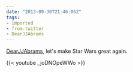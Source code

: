 ```yaml
---
date: "2013-09-30T21:46:06Z"
tags:
- imported
- from-twitter
- DearJJAbrams
---
```

[DearJJAbrams](/tags/DearJJAbrams), let's make Star Wars great again.

{{< youtube _joDNOpeWWo >}}
